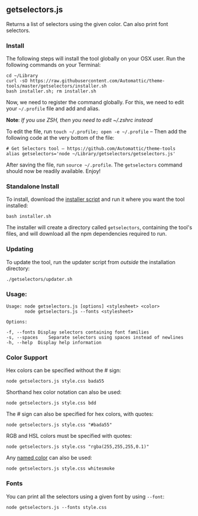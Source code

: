 
## getselectors.js

Returns a list of selectors using the given color. Can also print font selectors.

### Install

The following steps will install the tool globally on your OSX user. Run the following commands on your Terminal:

    cd ~/Library
	curl -sO https://raw.githubusercontent.com/Automattic/theme-tools/master/getselectors/installer.sh
	bash installer.sh; rm installer.sh
	
Now, we need to register the command globally. For this, we need to edit your `~/.profile` file and add and alias.

**Note**: _If you use ZSH, then you need to edit ~/.zshrc instead_

To edit the file, run `touch ~/.profile; open -e ~/.profile` – Then add the following code at the very bottom of the file:

    # Get Selectors tool – https://github.com/Automattic/theme-tools
    alias getselectors='node ~/Library/getselectors/getselectors.js'
    
After saving the file, run `source ~/.profile`. The `getselectors` command should now be readily available. Enjoy!


### Standalone Install

To install, download the [installer script](https://raw.githubusercontent.com/Automattic/theme-tools/master/getselectors/installer.sh) and run it where you want the tool installed:

    bash installer.sh

The installer will create a directory called `getselectors`, containing the tool's files, and will download all the npm dependencies required to run.

### Updating

To update the tool, run the updater script from _outside_ the installation directory:

    ./getselectors/updater.sh

### Usage:

    Usage: node getselectors.js [options] <stylesheet> <color>
           node getselectors.js --fonts <stylesheet>

    Options:

    -f, --fonts	Display selectors containing font families
    -s, --spaces	Separate selectors using spaces instead of newlines
    -h, --help	Display help information
    
### Color Support
  
Hex colors can be specified without the # sign:

    node getselectors.js style.css bada55
    
Shorthand hex color notation can also be used:

    node getselectors.js style.css bdd
    
The # sign can also be specified for hex colors, with quotes:

    node getselectors.js style.css "#bada55"
    
RGB and HSL colors must be specified with quotes:

    node getselectors.js style.css "rgba(255,255,255,0.1)"
    
Any [named color](http://www.w3.org/TR/css3-color/#svg-color) can also be used:

    node getselectors.js style.css whitesmoke
    
### Fonts

You can print all the selectors using a given font by using `--font`:

    node getselectors.js --fonts style.css
